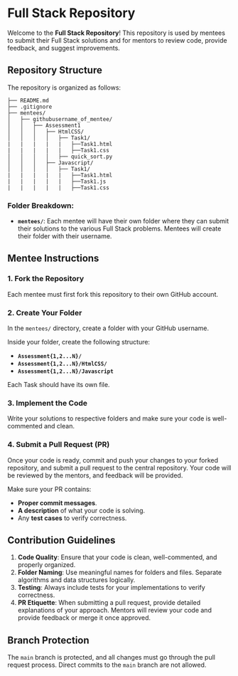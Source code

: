 # Full Stack Repository

Welcome to the **Full Stack Repository**! This repository is used by mentees to submit their Full Stack solutions and for mentors to review code, provide feedback, and suggest improvements.

## Repository Structure

The repository is organized as follows:

```
├── README.md
├── .gitignore
├── mentees/
│   ├── githubusername_of_mentee/
│   │   ├── Assessment1
│   │   │   ├── HtmlCSS/
│   │   │   │   ├── Task1/
|   |   |   |   |   ├──Task1.html
|   |   |   |   |   ├──Task1.css
│   │   │   │   ├── quick_sort.py
│   │   │   ├── Javascript/
│   │   │   │   ├── Task1/
|   |   |   |   |   ├──Task1.html
|   |   |   |   |   ├──Task1.js
|   |   |   |   |   ├──Task1.css
```


### Folder Breakdown:
- **`mentees/`**: Each mentee will have their own folder where they can submit their solutions to the various Full Stack problems. Mentees will create their folder with their username.

## Mentee Instructions

### 1. Fork the Repository
Each mentee must first fork this repository to their own GitHub account.

### 2. Create Your Folder
In the `mentees/` directory, create a folder with your GitHub username.

Inside your folder, create the following structure:
- **`Assessment{1,2...N}/`**
- **`Assessment{1,2...N}/HtmlCSS/`**
- **`Assessment{1,2...N}/Javascript`**

Each Task should have its own file.

### 3. Implement the Code
Write your solutions to respective folders and make sure your code is well-commented and clean.

### 4. Submit a Pull Request (PR)
Once your code is ready, commit and push your changes to your forked repository, and submit a pull request to the central repository. Your code will be reviewed by the mentors, and feedback will be provided.

Make sure your PR contains:
- **Proper commit messages**.
- **A description** of what your code is solving.
- Any **test cases** to verify correctness.

## Contribution Guidelines

1. **Code Quality**: Ensure that your code is clean, well-commented, and properly organized.
2. **Folder Naming**: Use meaningful names for folders and files. Separate algorithms and data structures logically.
3. **Testing**: Always include tests for your implementations to verify correctness.
4. **PR Etiquette**: When submitting a pull request, provide detailed explanations of your approach. Mentors will review your code and provide feedback or merge it once approved.

## Branch Protection
The `main` branch is protected, and all changes must go through the pull request process. Direct commits to the `main` branch are not allowed.


